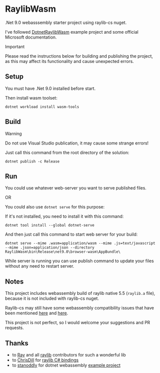 # RaylibWasm

.Net 9.0 webasssembly starter project using raylib-cs nuget.

I've followed [DotnetRaylibWasm](https://github.com/stanoddly/DotnetRaylibWasm) example project and some official Microsoft documentation.

> [!IMPORTANT]
> Please read the instructions below for building and publishing the project, as this may affect its functionality and cause unexpected errors.

## Setup

You must have .Net 9.0 installed before start.

Then install wasm toolset:

```
dotnet workload install wasm-tools
```

## Build

> [!WARNING]
> Do not use Visual Studio publication, it may cause some strange errors!

Just call this command from the root directory of the solution:
```
dotnet publish -c Release
```

## Run

You could use whatever web-server you want to serve published files.

OR

You could also use `dotnet serve` for this purpose:

If it's not installed, you need to install it with this command:
```
dotnet tool install --global dotnet-serve
```

And then just call this command to start web server for your build:
```
dotnet serve --mime .wasm=application/wasm --mime .js=text/javascript --mime .json=application/json --directory RaylibWasm\bin\Release\net9.0\browser-wasm\AppBundle\
```

While server is running you can use publish command to update your files without any need to restart server.

## Notes

This project includes webassembly build of raylib native 5.5 (`raylib.a` file), because it is not included with raylib-cs nuget.

Raylib-cs may still have some webassembly compatibility issues that have been mentioned [here](https://github.com/stanoddly/DotnetRaylibWasm/issues/11) and [here](https://github.com/stanoddly/DotnetRaylibWasm/issues/4).

This project is not perfect, so I would welcome your suggestions and PR requests.

## Thanks

- to [Ray](https://github.com/raysan5) and all [raylib](https://github.com/raysan5/raylib) contributors for such a wonderful lib
- to [ChrisDill](https://github.com/ChrisDill) for [raylib C# bindings](https://github.com/ChrisDill/Raylib-cs)
- to [stanoddly](https://github.com/stanoddly) for dotnet webassembly [example project](https://github.com/stanoddly/DotnetRaylibWasm)
